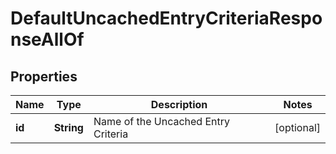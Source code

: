 

# DefaultUncachedEntryCriteriaResponseAllOf


## Properties

| Name | Type | Description | Notes |
|------------ | ------------- | ------------- | -------------|
|**id** | **String** | Name of the Uncached Entry Criteria |  [optional] |



